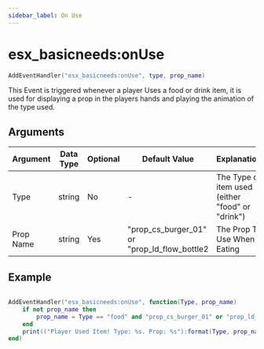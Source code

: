 ```yaml
---
sidebar_label: On Use
---
```


# esx_basicneeds:onUse

```lua
AddEventHandler("esx_basicneeds:onUse", type, prop_name)
```

This Event is triggered whenever a player Uses a food or drink item, it is used for displaying a prop in the players hands and playing the animation of the type used.

## Arguments

| Argument  | Data Type | Optional | Default Value                                | Explanation                                      |
| --------- | --------- | -------- | -------------------------------------------- | ------------------------------------------------ |
| Type      | string    | No       | -                                            | The Type of item used (either "food" or "drink") |
| Prop Name | string    | Yes      | "prop_cs_burger_01" or "prop_ld_flow_bottle2 | The Prop To Use When Eating                      |

## Example

```lua

AddEventHandler("esx_basicneeds:onUse", function(Type, prop_name)
    if not prop_name then
        prop_name = Type == "food" and "prop_cs_burger_01" or "prop_ld_flow_bottle2"
    end
    print(("Player Used Item! Type: %s. Prop: %s"):format(Type, prop_name))
end)
```
